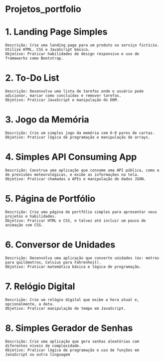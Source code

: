 # Projetos_portfolio

# 1. Landing Page Simples

    Descrição: Crie uma landing page para um produto ou serviço fictício. Utilize HTML, CSS e JavaScript básico.
    Objetivo: Praticar habilidades de design responsivo e uso de frameworks como Bootstrap.

# 2. To-Do List

    Descrição: Desenvolva uma lista de tarefas onde o usuário pode adicionar, marcar como concluídas e remover tarefas.
    Objetivo: Praticar JavaScript e manipulação do DOM.

# 3. Jogo da Memória

    Descrição: Crie um simples jogo da memória com 6-8 pares de cartas.
    Objetivo: Praticar lógica de programação e manipulação de arrays.

# 4. Simples API Consuming App

    Descrição: Construa uma aplicação que consome uma API pública, como a de previsões meteorológicas, e exibe as informações na tela.
    Objetivo: Praticar chamadas a APIs e manipulação de dados JSON.

# 5. Página de Portfólio

    Descrição: Crie uma página de portfólio simples para apresentar seus projetos e habilidades.
    Objetivo: Praticar HTML e CSS, e talvez até incluir um pouco de animação com CSS.

# 6. Conversor de Unidades

    Descrição: Desenvolva uma aplicação que converte unidades (ex: metros para quilômetros, Celsius para Fahrenheit).
    Objetivo: Praticar matemática básica e lógica de programação.

# 7. Relógio Digital

    Descrição: Crie um relógio digital que exibe a hora atual e, opcionalmente, a data.
    Objetivo: Praticar manipulação de tempo em JavaScript.

# 8. Simples Gerador de Senhas

    Descrição: Crie uma aplicação que gera senhas aleatórias com diferentes níveis de complexidade.
    Objetivo: Praticar lógica de programação e uso de funções em JavaScript ou outra linguagem
